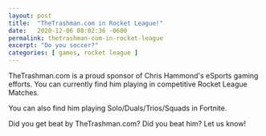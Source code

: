 ```yaml
---
layout: post
title:  "TheTrashman.com in Rocket League!"
date:   2020-12-06 08:02:36 -0600
permalink: thetrashman-com-in-rocket-league
excerpt: "Do you soccer?"
categories: [ games, rocket league ]
---
```


TheTrashman.com is a proud sponsor of Chris Hammond's eSports gaming efforts. You can currently find him playing in competitive Rocket League Matches.

You can also find him playing Solo/Duals/Trios/Squads in Fortnite.

Did you get beat by TheTrashman.com? Did you beat him? Let us know!